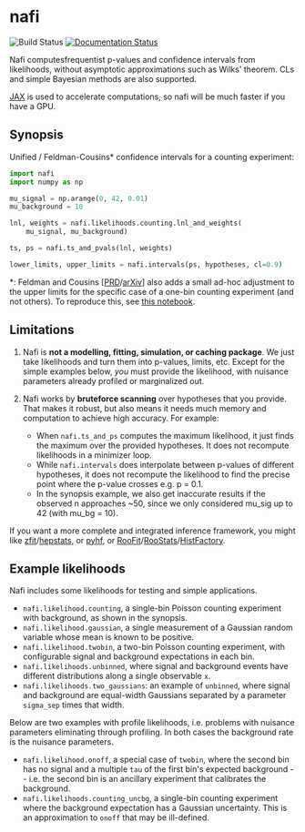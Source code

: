 nafi
=====


![Build Status](https://github.com/JelleAalbers/nafi/actions/workflows/pytest.yml/badge.svg)
[![Documentation Status](https://readthedocs.org/projects/nafi/badge/?version=latest)](https://nafi.readthedocs.io/en/latest/?badge=latest)

Nafi computesfrequentist p-values and confidence intervals from likelihoods, without asymptotic approximations such as Wilks' theorem.
CLs and simple Bayesian methods are also supported.

[JAX](https://github.com/google/jax) is used to accelerate computations, so nafi will be much faster if you have a GPU.

Synopsis
---------

Unified / Feldman-Cousins* confidence intervals for a counting experiment:

```python
import nafi
import numpy as np

mu_signal = np.arange(0, 42, 0.01)
mu_background = 10

lnl, weights = nafi.likelihoods.counting.lnl_and_weights(
    mu_signal, mu_background)

ts, ps = nafi.ts_and_pvals(lnl, weights)

lower_limits, upper_limits = nafi.intervals(ps, hypotheses, cl=0.9)
```

*: Feldman and Cousins [[PRD](https://journals.aps.org/prd/abstract/10.1103/PhysRevD.57.3873)/[arXiv](https://arxiv.org/abs/physics/9711021)] also adds a small ad-hoc adjustment to the upper limits for the specific case of a one-bin counting experiment (and not others). To reproduce this, see [this notebook](https://github.com/JelleAalbers/nafi/blob/main/notebooks/feldman_cousins.ipynb). 



Limitations
------------

  1. Nafi is **not a modelling, fitting, simulation, or caching package**. We just take likelihoods and turn them into p-values, limits, etc. Except for the simple examples below, _you_ must provide the likelihood, with nuisance parameters already profiled or marginalized out.
        
  2. Nafi works by **bruteforce scanning** over hypotheses that you provide. That makes it robust, but also means it needs much memory and computation to achieve high accuracy. For example:

      * When `nafi.ts_and_ps` computes the maximum likelihood, it just finds the maximum over the provided hypotheses. It does not recompute likelihoods in a minimizer loop.
      * While `nafi.intervals` does interpolate between p-values of different hypotheses, it does not recompute the likelihood to find the precise point where the p-value crosses e.g. p = 0.1.
      * In the synopsis example, we also get inaccurate results if the observed n approaches ~50, since we only considered mu_sig up to 42 (with mu_bg = 10).

If you want a more complete and integrated inference framework, you might like [zfit](https://github.com/zfit/zfit)/[hepstats](https://github.com/scikit-hep/hepstats), or [pyhf](https://github.com/scikit-hep/pyhf), or [RooFit](https://root.cern/manual/roofit/)/[RooStats](https://twiki.cern.ch/twiki/bin/view/RooStats/WebHome)/[HistFactory](https://twiki.cern.ch/twiki/bin/view/RooStats/HistFactory).


Example likelihoods
-------------------
Nafi includes some likelihoods for testing and simple applications.

* `nafi.likelihood.counting`, a single-bin Poisson counting experiment with background, as shown in the synopsis.
* `nafi.likelihood.gaussian`, a single measurement of a Gaussian random variable whose mean is known to be positive.
* `nafi.likelihood.twobin`, a two-bin Poisson counting experiment, with configurable signal and background expectations in each bin.
* `nafi.likelihoods.unbinned`, where signal and background events have different distributions along a single observable `x`.
* `nafi.likelihoods.two_gaussians`: an example of `unbinned`, where signal and background are equal-width Gaussians separated by a parameter `sigma_sep` times that width.

Below are two examples with profile likelihoods, i.e. problems with nuisance parameters eliminating through profiling. In both cases the background rate is the nuisance parameters.

* `nafi.likelihood.onoff`, a special case of `twobin`, where the second bin has no signal and a multiple `tau` of the first bin's expected background -- i.e. the second bin is an ancillary experiment that calibrates the background.
* `nafi.likelihoods.counting_uncbg`, a single-bin counting experiment where the background expectation has a Gaussian uncertainty. This is an approximation to `onoff` that may be ill-defined.
